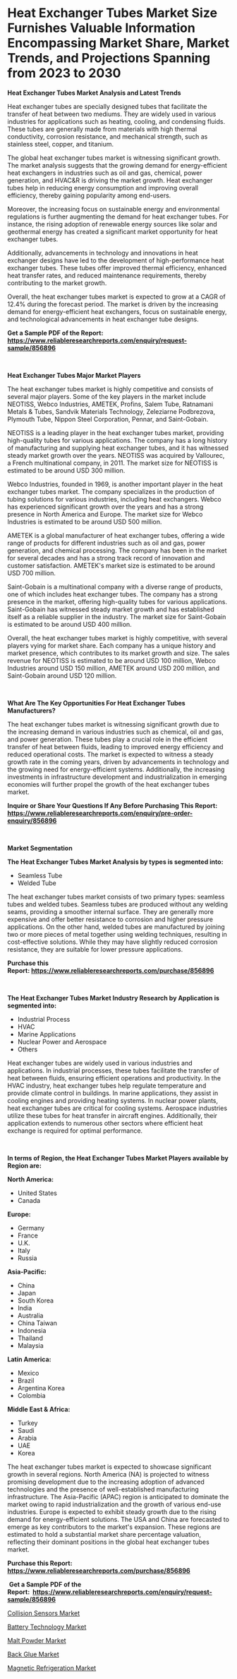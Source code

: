 <p><h1>Heat Exchanger Tubes Market Size Furnishes Valuable Information Encompassing Market Share, Market Trends, and Projections Spanning from 2023 to 2030</h1></p><p><strong>Heat Exchanger Tubes Market Analysis and Latest Trends</strong></p>
<p><p>Heat exchanger tubes are specially designed tubes that facilitate the transfer of heat between two mediums. They are widely used in various industries for applications such as heating, cooling, and condensing fluids. These tubes are generally made from materials with high thermal conductivity, corrosion resistance, and mechanical strength, such as stainless steel, copper, and titanium.</p><p>The global heat exchanger tubes market is witnessing significant growth. The market analysis suggests that the growing demand for energy-efficient heat exchangers in industries such as oil and gas, chemical, power generation, and HVAC&R is driving the market growth. Heat exchanger tubes help in reducing energy consumption and improving overall efficiency, thereby gaining popularity among end-users.</p><p>Moreover, the increasing focus on sustainable energy and environmental regulations is further augmenting the demand for heat exchanger tubes. For instance, the rising adoption of renewable energy sources like solar and geothermal energy has created a significant market opportunity for heat exchanger tubes.</p><p>Additionally, advancements in technology and innovations in heat exchanger designs have led to the development of high-performance heat exchanger tubes. These tubes offer improved thermal efficiency, enhanced heat transfer rates, and reduced maintenance requirements, thereby contributing to the market growth.</p><p>Overall, the heat exchanger tubes market is expected to grow at a CAGR of 12.4% during the forecast period. The market is driven by the increasing demand for energy-efficient heat exchangers, focus on sustainable energy, and technological advancements in heat exchanger tube designs.</p></p>
<p><strong>Get a Sample PDF of the Report:&nbsp; <a href="https://www.reliableresearchreports.com/enquiry/request-sample/856896">https://www.reliableresearchreports.com/enquiry/request-sample/856896</a></strong></p>
<p>&nbsp;</p>
<p><strong>Heat Exchanger Tubes Major Market Players</strong></p>
<p><p>The heat exchanger tubes market is highly competitive and consists of several major players. Some of the key players in the market include NEOTISS, Webco Industries, AMETEK, Profins, Salem Tube, Ratnamani Metals & Tubes, Sandvik Materials Technology, Zeleziarne Podbrezova, Plymouth Tube, Nippon Steel Corporation, Pennar, and Saint-Gobain.</p><p>NEOTISS is a leading player in the heat exchanger tubes market, providing high-quality tubes for various applications. The company has a long history of manufacturing and supplying heat exchanger tubes, and it has witnessed steady market growth over the years. NEOTISS was acquired by Vallourec, a French multinational company, in 2011. The market size for NEOTISS is estimated to be around USD 300 million.</p><p>Webco Industries, founded in 1969, is another important player in the heat exchanger tubes market. The company specializes in the production of tubing solutions for various industries, including heat exchangers. Webco has experienced significant growth over the years and has a strong presence in North America and Europe. The market size for Webco Industries is estimated to be around USD 500 million.</p><p>AMETEK is a global manufacturer of heat exchanger tubes, offering a wide range of products for different industries such as oil and gas, power generation, and chemical processing. The company has been in the market for several decades and has a strong track record of innovation and customer satisfaction. AMETEK's market size is estimated to be around USD 700 million.</p><p>Saint-Gobain is a multinational company with a diverse range of products, one of which includes heat exchanger tubes. The company has a strong presence in the market, offering high-quality tubes for various applications. Saint-Gobain has witnessed steady market growth and has established itself as a reliable supplier in the industry. The market size for Saint-Gobain is estimated to be around USD 400 million.</p><p>Overall, the heat exchanger tubes market is highly competitive, with several players vying for market share. Each company has a unique history and market presence, which contributes to its market growth and size. The sales revenue for NEOTISS is estimated to be around USD 100 million, Webco Industries around USD 150 million, AMETEK around USD 200 million, and Saint-Gobain around USD 120 million.</p></p>
<p>&nbsp;</p>
<p><strong>What Are The Key Opportunities For Heat Exchanger Tubes Manufacturers?</strong></p>
<p><p>The heat exchanger tubes market is witnessing significant growth due to the increasing demand in various industries such as chemical, oil and gas, and power generation. These tubes play a crucial role in the efficient transfer of heat between fluids, leading to improved energy efficiency and reduced operational costs. The market is expected to witness a steady growth rate in the coming years, driven by advancements in technology and the growing need for energy-efficient systems. Additionally, the increasing investments in infrastructure development and industrialization in emerging economies will further propel the growth of the heat exchanger tubes market.</p></p>
<p><strong>Inquire or Share Your Questions If Any Before Purchasing This Report: <a href="https://www.reliableresearchreports.com/enquiry/pre-order-enquiry/856896">https://www.reliableresearchreports.com/enquiry/pre-order-enquiry/856896</a></strong></p>
<p>&nbsp;</p>
<p><strong>Market Segmentation</strong></p>
<p><strong>The Heat Exchanger Tubes Market Analysis by types is segmented into:</strong></p>
<p><ul><li>Seamless Tube</li><li>Welded Tube</li></ul></p>
<p><p>The heat exchanger tubes market consists of two primary types: seamless tubes and welded tubes. Seamless tubes are produced without any welding seams, providing a smoother internal surface. They are generally more expensive and offer better resistance to corrosion and higher pressure applications. On the other hand, welded tubes are manufactured by joining two or more pieces of metal together using welding techniques, resulting in cost-effective solutions. While they may have slightly reduced corrosion resistance, they are suitable for lower pressure applications.</p></p>
<p><strong>Purchase this Report:&nbsp;<a href="https://www.reliableresearchreports.com/purchase/856896">https://www.reliableresearchreports.com/purchase/856896</a></strong></p>
<p>&nbsp;</p>
<p><strong>The Heat Exchanger Tubes Market Industry Research by Application is segmented into:</strong></p>
<p><ul><li>Industrial Process</li><li>HVAC</li><li>Marine Applications</li><li>Nuclear Power and Aerospace</li><li>Others</li></ul></p>
<p><p>Heat exchanger tubes are widely used in various industries and applications. In industrial processes, these tubes facilitate the transfer of heat between fluids, ensuring efficient operations and productivity. In the HVAC industry, heat exchanger tubes help regulate temperature and provide climate control in buildings. In marine applications, they assist in cooling engines and providing heating systems. In nuclear power plants, heat exchanger tubes are critical for cooling systems. Aerospace industries utilize these tubes for heat transfer in aircraft engines. Additionally, their application extends to numerous other sectors where efficient heat exchange is required for optimal performance.</p></p>
<p>&nbsp;</p>
<p><strong>In terms of Region, the Heat Exchanger Tubes Market Players available by Region are:</strong></p>
<p>
    <p> <strong> North America: </strong>
        <ul>
            <li>United States</li>
            <li>Canada</li>
        </ul>
        </p> 
    <p> <strong> Europe: </strong>
        <ul>
            <li>Germany</li>
            <li>France</li>
            <li>U.K.</li>
            <li>Italy</li>
            <li>Russia</li>
        </ul>
        </p> 
    <p> <strong> Asia-Pacific: </strong>
        <ul>
            <li>China</li>
            <li>Japan</li>
            <li>South Korea</li>
            <li>India</li>
            <li>Australia</li>
            <li>China Taiwan</li>
            <li>Indonesia</li>
            <li>Thailand</li>
            <li>Malaysia</li>
        </ul>
        </p> 
    <p> <strong> Latin America: </strong>
        <ul>
            <li>Mexico</li>
            <li>Brazil</li>
            <li>Argentina Korea</li>
            <li>Colombia</li>
        </ul>
        </p> 
    <p> <strong> Middle East & Africa: </strong>
        <ul>
            <li>Turkey</li>
            <li>Saudi</li>
            <li>Arabia</li>
            <li>UAE</li>
            <li>Korea</li>
        </ul>
    </p>
    </p>
<p><p>The heat exchanger tubes market is expected to showcase significant growth in several regions. North America (NA) is projected to witness promising development due to the increasing adoption of advanced technologies and the presence of well-established manufacturing infrastructure. The Asia-Pacific (APAC) region is anticipated to dominate the market owing to rapid industrialization and the growth of various end-use industries. Europe is expected to exhibit steady growth due to the rising demand for energy-efficient solutions. The USA and China are forecasted to emerge as key contributors to the market's expansion. These regions are estimated to hold a substantial market share percentage valuation, reflecting their dominant positions in the global heat exchanger tubes market.</p></p>
<p><strong>Purchase this Report: <a href="https://www.reliableresearchreports.com/purchase/856896">https://www.reliableresearchreports.com/purchase/856896</a></strong></p>
<p>&nbsp;<strong>Get a Sample PDF of the Report:&nbsp;&nbsp;<a href="https://www.reliableresearchreports.com/enquiry/request-sample/856896">https://www.reliableresearchreports.com/enquiry/request-sample/856896</a></strong></p>
<p><strong></strong></p>
<p><p><a href="https://medium.com/@unamorgan6655/collision-sensors-market-insight-market-trends-growth-forecasted-from-2023-to-2030-b7d8e69f77ef">Collision Sensors Market</a></p><p><a href="https://github.com/kuntayevaz/Market-Research-Report-List-1/blob/main/battery-technology-market.md">Battery Technology Market</a></p><p><a href="https://medium.com/@adellalesch/analyzing-malt-powder-market-global-industry-perspective-and-forecast-2023-to-2030-e30f3a816dfb">Malt Powder Market</a></p><p><a href="https://github.com/Krish2023na/Market-Research-Report-List-1/blob/main/back-glue-market.md">Back Glue Market</a></p><p><a href="https://medium.com/@omamuller06/magnetic-refrigeration-market-competitive-analysis-market-trends-and-forecast-to-2030-11c1bcae8773">Magnetic Refrigeration Market</a></p></p>
